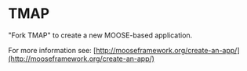 TMAP
=====

"Fork TMAP" to create a new MOOSE-based application.

For more information see: [http://mooseframework.org/create-an-app/](http://mooseframework.org/create-an-app/)
